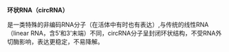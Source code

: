__环状RNA（circRNA）__

是一类特殊的非编码RNA分子（在活体中有时也有表达）,与传统的线性RNA（linear RNA，含5’和3’末端）不同，circRNA分子呈封闭环状结构，不受RNA外切酶影响，表达更稳定，不易降解。
